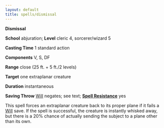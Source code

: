 ```yaml
---
layout: default
title: spells/dismissal
---
```

 **Dismissal**

**School** abjuration; **Level** cleric 4, sorcerer/wizard 5

**Casting Time** 1 standard action

**Components** V, S, DF

**Range** close (25 ft. + 5 ft./2 levels)

**Target** one extraplanar creature

**Duration** instantaneous

**Saving Throw** [Will](../combat#_will) negates; see text; **[Spell Resistance](../glossary#_spell-resistance)** yes

This spell forces an extraplanar creature back to its proper plane if it fails a [Will](../combat#_will) save. If the spell is successful, the creature is instantly whisked away, but there is a 20% chance of actually sending the subject to a plane other than its own.

